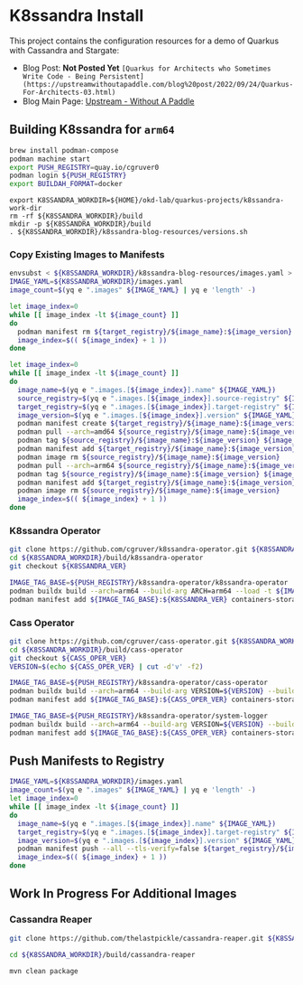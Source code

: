 # K8ssandra Install

This project contains the configuration resources for a demo of Quarkus with Cassandra and Stargate:

* Blog Post: __Not Posted Yet__ `[Quarkus for Architects who Sometimes Write Code - Being Persistent](https://upstreamwithoutapaddle.com/blog%20post/2022/09/24/Quarkus-For-Architects-03.html)`
* Blog Main Page: [Upstream - Without A Paddle](https://upstreamwithoutapaddle.com/)

## Building K8ssandra for `arm64`

```bash
brew install podman-compose
podman machine start
export PUSH_REGISTRY=quay.io/cgruver0
podman login ${PUSH_REGISTRY}
export BUILDAH_FORMAT=docker
```

```
export K8SSANDRA_WORKDIR=${HOME}/okd-lab/quarkus-projects/k8ssandra-work-dir
rm -rf ${K8SSANDRA_WORKDIR}/build
mkdir -p ${K8SSANDRA_WORKDIR}/build
. ${K8SSANDRA_WORKDIR}/k8ssandra-blog-resources/versions.sh
```

### Copy Existing Images to Manifests

```bash
envsubst < ${K8SSANDRA_WORKDIR}/k8ssandra-blog-resources/images.yaml > ${K8SSANDRA_WORKDIR}/images.yaml
IMAGE_YAML=${K8SSANDRA_WORKDIR}/images.yaml
image_count=$(yq e ".images" ${IMAGE_YAML} | yq e 'length' -)

let image_index=0
while [[ image_index -lt ${image_count} ]]
do
  podman manifest rm ${target_registry}/${image_name}:${image_version}
  image_index=$(( ${image_index} + 1 ))
done

let image_index=0
while [[ image_index -lt ${image_count} ]]
do
  image_name=$(yq e ".images.[${image_index}].name" ${IMAGE_YAML})
  source_registry=$(yq e ".images.[${image_index}].source-registry" ${IMAGE_YAML})
  target_registry=$(yq e ".images.[${image_index}].target-registry" ${IMAGE_YAML})
  image_version=$(yq e ".images.[${image_index}].version" ${IMAGE_YAML})
  podman manifest create ${target_registry}/${image_name}:${image_version}
  podman pull --arch=amd64 ${source_registry}/${image_name}:${image_version}
  podman tag ${source_registry}/${image_name}:${image_version} ${image_name}:amd64
  podman manifest add ${target_registry}/${image_name}:${image_version} containers-storage:localhost/${image_name}:amd64
  podman image rm ${source_registry}/${image_name}:${image_version}
  podman pull --arch=arm64 ${source_registry}/${image_name}:${image_version}
  podman tag ${source_registry}/${image_name}:${image_version} ${image_name}:arm64
  podman manifest add ${target_registry}/${image_name}:${image_version} containers-storage:localhost/${image_name}:arm64
  podman image rm ${source_registry}/${image_name}:${image_version}
  image_index=$(( ${image_index} + 1 ))
done


```

### K8ssandra Operator

```bash
git clone https://github.com/cgruver/k8ssandra-operator.git ${K8SSANDRA_WORKDIR}/build/k8ssandra-operator
cd ${K8SSANDRA_WORKDIR}/build/k8ssandra-operator
git checkout ${K8SSANDRA_VER}

IMAGE_TAG_BASE=${PUSH_REGISTRY}/k8ssandra-operator/k8ssandra-operator
podman buildx build --arch=arm64 --build-arg ARCH=arm64 --load -t ${IMAGE_TAG_BASE}:arm64 .
podman manifest add ${IMAGE_TAG_BASE}:${K8SSANDRA_VER} containers-storage:${IMAGE_TAG_BASE}:arm64
```

### Cass Operator

```bash
git clone https://github.com/cgruver/cass-operator.git ${K8SSANDRA_WORKDIR}/build/cass-operator
cd ${K8SSANDRA_WORKDIR}/build/cass-operator
git checkout ${CASS_OPER_VER}
VERSION=$(echo ${CASS_OPER_VER} | cut -d'v' -f2)

IMAGE_TAG_BASE=${PUSH_REGISTRY}/k8ssandra-operator/cass-operator
podman buildx build --arch=arm64 --build-arg VERSION=${VERSION} --build-arg ARCH=arm64 --load -t ${IMAGE_TAG_BASE}:arm64 . 
podman manifest add ${IMAGE_TAG_BASE}:${CASS_OPER_VER} containers-storage:${IMAGE_TAG_BASE}:arm64

IMAGE_TAG_BASE=${PUSH_REGISTRY}/k8ssandra-operator/system-logger
podman buildx build --arch=arm64 --build-arg VERSION=${VERSION} --build-arg TINI_BIN=tini-arm64 --load -t ${IMAGE_TAG_BASE}:arm64  -f logger.Dockerfile . 
podman manifest add ${IMAGE_TAG_BASE}:${CASS_OPER_VER} containers-storage:${IMAGE_TAG_BASE}:arm64
```

## Push Manifests to Registry

```bash
IMAGE_YAML=${K8SSANDRA_WORKDIR}/images.yaml
image_count=$(yq e ".images" ${IMAGE_YAML} | yq e 'length' -)
let image_index=0
while [[ image_index -lt ${image_count} ]]
do
  image_name=$(yq e ".images.[${image_index}].name" ${IMAGE_YAML})
  target_registry=$(yq e ".images.[${image_index}].target-registry" ${IMAGE_YAML})
  image_version=$(yq e ".images.[${image_index}].version" ${IMAGE_YAML})
  podman manifest push --all --tls-verify=false ${target_registry}/${image_name}:${image_version}  ${target_registry}/${image_name}:${image_version}
  image_index=$(( ${image_index} + 1 ))
done
```

## Work In Progress For Additional Images

### Cassandra Reaper

```bash
git clone https://github.com/thelastpickle/cassandra-reaper.git ${K8SSANDRA_WORKDIR}/build/cassandra-reaper

cd ${K8SSANDRA_WORKDIR}/build/cassandra-reaper

mvn clean package
```
